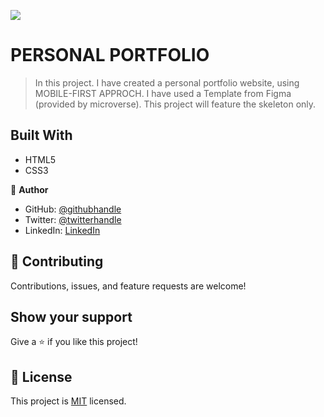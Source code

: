 ![](https://img.shields.io/badge/Microverse-blueviolet)

# PERSONAL PORTFOLIO

> In this project.  I have created a personal portfolio website, using MOBILE-FIRST APPROCH. 
> I have used a Template from Figma (provided by microverse).
>This project will feature the skeleton only.


## Built With

- HTML5
- CSS3

👤 **Author**

- GitHub: [@githubhandle](https://github.com/shuja-shah)
- Twitter: [@twitterhandle](https://twitter.com/SyedShujaHussa3)
- LinkedIn: [LinkedIn](https://www.linkedin.com/in/shahshujahussa/)



## 🤝 Contributing

Contributions, issues, and feature requests are welcome!


## Show your support

Give a ⭐️ if you like this project!


## 📝 License

This project is [MIT](./MIT.md) licensed.
